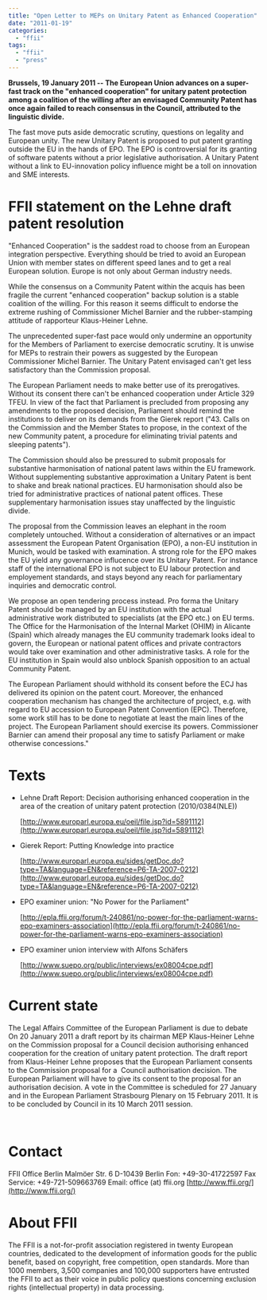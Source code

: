 ```yaml
---
title: "Open Letter to MEPs on Unitary Patent as Enhanced Cooperation"
date: "2011-01-19"
categories: 
  - "ffii"
tags: 
  - "ffii"
  - "press"
---
```


**Brussels, 19 January 2011 -- The European Union advances on a super-fast track on the "enhanced cooperation" for unitary patent protection among a coalition of the willing after an envisaged Community Patent has once again failed to reach consensus in the Council, attributed to the linguistic divide.**

The fast move puts aside democratic scrutiny, questions on legality and European unity. The new Unitary Patent is proposed to put patent granting outside the EU in the hands of EPO. The EPO is controversial for its granting of software patents without a prior legislative authorisation. A Unitary Patent without a link to EU-innovation policy influence might be a toll on innovation and SME interests.

# FFII statement on the Lehne draft patent resolution

"Enhanced Cooperation" is the saddest road to choose from an European integration perspective. Everything should be tried to avoid an European Union with member states on different speed lanes and to get a real European solution. Europe is not only about German industry needs.

While the consensus on a Community Patent within the acquis has been fragile the current "enhanced cooperation" backup solution is a stable coalition of the willing. For this reason it seems difficult to endorse the extreme rushing of Commissioner Michel Barnier and the rubber-stamping attitude of rapporteur Klaus-Heiner Lehne.

The unprecedented super-fast pace would only undermine an opportunity for the Members of Parliament to exercise democratic scrutiny. It is unwise for MEPs to restrain their powers as suggested by the European Commissioner Michel Barnier. The Unitary Patent envisaged can't get less satisfactory than the Commission proposal.

The European Parliament needs to make better use of its prerogatives. Without its consent there can't be enhanced cooperation under Article 329 TFEU. In view of the fact that Parliament is precluded from proposing any amendments to the proposed decision, Parliament should remind the institutions to deliver on its demands from the Gierek report ("43. Calls on the Commission and the Member States to propose, in the context of the new Community patent, a procedure for eliminating trivial patents and sleeping patents").

The Commission should also be pressured to submit proposals for substantive harmonisation of national patent laws within the EU framework. Without supplementing substantive approximation a Unitary Patent is bent to shake and break national practices. EU harmonisation should also be tried for administrative practices of national patent offices. These supplementary harmonisation issues stay unaffected by the linguistic divide.

The proposal from the Commission leaves an elephant in the room completely untouched. Without a consideration of alternatives or an impact assessment the European Patent Organisation (EPO), a non-EU institution in Munich, would be tasked with examination. A strong role for the EPO makes the EU yield any governance influcence over its Unitary Patent. For instance staff of the international EPO is not subject to EU labour protection and employement standards, and stays beyond any reach for parliamentary inquiries and democratic control.

We propose an open tendering process instead. Pro forma the Unitary Patent should be managed by an EU institution with the actual administrative work distributed to specialists (at the EPO etc.) on EU terms. The Office for the Harmonisation of the Internal Market (OHIM) in Alicante (Spain) which already manages the EU community trademark looks ideal to govern, the European or national patent offices and private contractors would take over examination and other administrative tasks. A role for the EU institution in Spain would also unblock Spanish opposition to an actual Community Patent.

The European Parliament should withhold its consent before the ECJ has delivered its opinion on the patent court. Moreover, the enhanced cooperation mechanism has changed the architecture of project, e.g. with regard to EU accession to European Patent Convention (EPC). Therefore, some work still has to be done to negotiate at least the main lines of the project. The European Parliament should exercise its powers. Commissioner Barnier can amend their proposal any time to satisfy Parliament or make otherwise concessions."

# Texts

- Lehne Draft Report: Decision authorising enhanced cooperation in the area of the creation of unitary patent protection (2010/0384(NLE))
    
    [http://www.europarl.europa.eu/oeil/file.jsp?id=5891112](http://www.europarl.europa.eu/oeil/file.jsp?id=5891112)
    
- Gierek Report: Putting Knowledge into practice
    
    [http://www.europarl.europa.eu/sides/getDoc.do?type=TA&language=EN&reference=P6-TA-2007-0212](http://www.europarl.europa.eu/sides/getDoc.do?type=TA&language=EN&reference=P6-TA-2007-0212)
    
- EPO examiner union: "No Power for the Parliament"
    
    [http://epla.ffii.org/forum/t-240861/no-power-for-the-parliament-warns-epo-examiners-association](http://epla.ffii.org/forum/t-240861/no-power-for-the-parliament-warns-epo-examiners-association)
    
- EPO examiner union interview with Alfons Schäfers
    
    [http://www.suepo.org/public/interviews/ex08004cpe.pdf](http://www.suepo.org/public/interviews/ex08004cpe.pdf)
    

# Current state

The Legal Affairs Committee of the European Parliament is due to debate On 20 January 2011 a draft report by its chairman MEP Klaus-Heiner Lehne on the Commission proposal for a Council decision authorising enhanced cooperation for the creation of unitary patent protection. The draft report from Klaus-Heiner Lehne proposes that the European Parliament consents to the Commission proposal for a  Council authorisation decision. The European Parliament will have to give its consent to the proposal for an authorisation decision. A vote in the Committee is scheduled for 27 January and in the European Parliament Strasbourg Plenary on 15 February 2011\. It is to be concluded by Council in its 10 March 2011 session.

 

# Contact

FFII Office Berlin Malmöer Str. 6 D-10439 Berlin Fon: +49-30-41722597 Fax Service: +49-721-509663769 Email: office (at) ffii.org [http://www.ffii.org/](http://www.ffii.org/)

# About FFII

The FFII is a not-for-profit association registered in twenty European countries, dedicated to the development of information goods for the public benefit, based on copyright, free competition, open standards. More than 1000 members, 3,500 companies and 100,000 supporters have entrusted the FFII to act as their voice in public policy questions concerning exclusion rights (intellectual property) in data processing.
